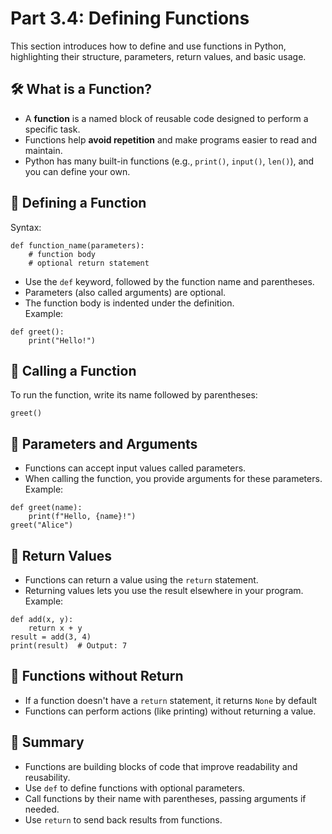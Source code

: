 # Part 3.4: Defining Functions

This section introduces how to define and use functions in Python, highlighting their structure, parameters, return values, and basic usage.

## 🛠 What is a Function?

- A **function** is a named block of reusable code designed to perform a specific task.
- Functions help **avoid repetition** and make programs easier to read and maintain.
- Python has many built-in functions (e.g., `print()`, `input()`, `len()`), and you can define your own.

## 🔹 Defining a Function

Syntax:
```
def function_name(parameters):
    # function body
    # optional return statement
```
- Use the `def` keyword, followed by the function name and parentheses.
- Parameters (also called arguments) are optional.
- The function body is indented under the definition.  
Example:
```
def greet():
    print("Hello!")
```
## 🔹 Calling a Function
To run the function, write its name followed by parentheses:
```
greet()
```
## 🔹 Parameters and Arguments
- Functions can accept input values called parameters.
- When calling the function, you provide arguments for these parameters.  
Example:
```
def greet(name):
    print(f"Hello, {name}!")
greet("Alice")
```
## 🔹 Return Values
- Functions can return a value using the `return` statement.
- Returning values lets you use the result elsewhere in your program.
Example:
```
def add(x, y):
    return x + y
result = add(3, 4)
print(result)  # Output: 7
```
## 🔹 Functions without Return
- If a function doesn't have a `return` statement, it returns `None` by default
- Functions can perform actions (like printing) without returning a value.

## 📌 Summary
- Functions are building blocks of code that improve readability and reusability.
- Use `def` to define functions with optional parameters.
- Call functions by their name with parentheses, passing arguments if needed.
- Use `return` to send back results from functions.
